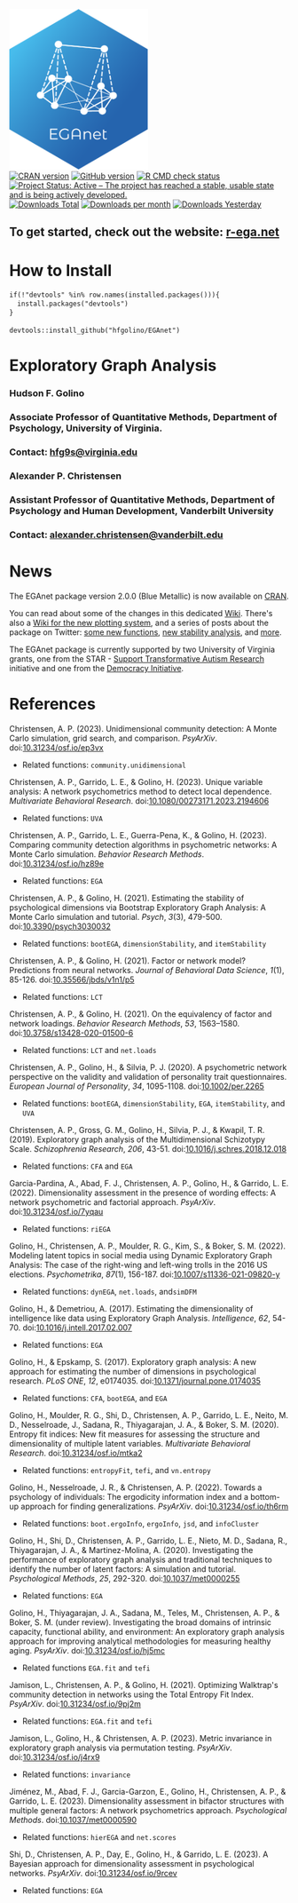 <img src="inst/EGAnet_hex_2.png" width = 250 />

<div id="badges"><!-- pkgdown markup -->
<a href="https://CRAN.R-project.org/package=EGAnet"><img border="0" src="https://www.r-pkg.org/badges/version/EGAnet?color=blue" alt="CRAN version"/></a>
<a href="https://github.com/hfgolino/EGAnet/releases"><img src="https://img.shields.io/github/v/release/hfgolino/EGAnet" alt="GitHub version"/></a>
<a href="https://github.com/hfgolino/EGAnet/actions/workflows/r.yml"><img border="0" src="https://github.com/hfgolino/EGAnet/actions/workflows/r.yml/badge.svg" alt="R CMD check status"/></a> </br>
<a href="https://www.repostatus.org/#active"><img border="0" src="https://www.repostatus.org/badges/latest/active.svg" alt="Project Status: Active – The project has reached a stable, usable state and is being actively developed."/></a>
<a href="https://cran.r-project.org/package=EGAnet"><img border="0" src="https://cranlogs.r-pkg.org/badges/grand-total/EGAnet?color=blue" alt="Downloads Total"/></a>
<a href="https://cran.r-project.org/package=EGAnet"><img border="0" src="http://cranlogs.r-pkg.org/badges/EGAnet?color=blue" alt="Downloads per month"/></a>
<a href="https://cran.r-project.org/package=EGAnet"><img border="0" src="http://cranlogs.r-pkg.org/badges/last-day/EGAnet" alt="Downloads Yesterday"/></a>
</div>

## To get started, check out the website: [r-ega.net](https://r-ega.net) ##

How to Install
=============
```
if(!"devtools" %in% row.names(installed.packages())){
  install.packages("devtools")
}

devtools::install_github("hfgolino/EGAnet")
```

Exploratory Graph Analysis
=============
### Hudson F. Golino ###
### Associate Professor of Quantitative Methods, Department of Psychology, University of Virginia. ###
### Contact: <hfg9s@virginia.edu> ###

### Alexander P. Christensen ###
### Assistant Professor of Quantitative Methods, Department of Psychology and Human Development, Vanderbilt University
###
### Contact: <alexander.christensen@vanderbilt.edu> ###


News
============

The EGAnet package version 2.0.0 (Blue Metallic) is now available on [CRAN](https://cran.r-project.org/web/packages/EGAnet/index.html).

You can read about some of the changes in this dedicated [Wiki](https://github.com/hfgolino/EGAnet/wiki/What's-Changed%3F). There's also a [Wiki for the new plotting system](https://github.com/hfgolino/EGAnet/wiki/Plots-in-%7BEGAnet%7D), and a series of posts about the package on Twitter: [some new functions](https://twitter.com/GolinoHudson/status/1691800126866829739?s=20), [new stability analysis](https://twitter.com/GolinoHudson/status/1684912389194436610?s=20), and [more](https://twitter.com/GolinoHudson/).

The EGAnet package is currently supported by two University of Virginia grants, one from the STAR - [Support Transformative Autism Research](https://curry.virginia.edu/faculty-research/centers-labs-projects/supporting-transformative-autism-research-star) initiative and one from the [Democracy Initiative](http://democracyinitiative.virginia.edu).

References
============

Christensen, A. P. (2023). Unidimensional community detection: A Monte Carlo simulation, grid search, and comparison. *PsyArXiv*. doi:[10.31234/osf.io/ep3vx](https://doi.org/10.31234/osf.io/ep3vx)
+ Related functions: `community.unidimensional`

Christensen, A. P., Garrido, L. E., & Golino, H. (2023). Unique variable analysis: A network psychometrics method to detect local dependence. *Multivariate Behavioral Research*. doi:[10.1080/00273171.2023.2194606](https://doi.org/10.1080/00273171.2023.2194606)
+ Related functions: `UVA`

Christensen, A. P., Garrido, L. E., Guerra-Pena, K., & Golino, H. (2023). Comparing community detection algorithms in psychometric networks: A Monte Carlo simulation. *Behavior Research Methods*. doi:[10.31234/osf.io/hz89e](https://doi.org/10.31234/osf.io/hz89e)
+ Related functions: `EGA`

Christensen, A. P., & Golino, H. (2021).
Estimating the stability of psychological dimensions via Bootstrap Exploratory Graph Analysis: A Monte Carlo simulation and tutorial. *Psych*, *3*(3), 479-500.
doi:[10.3390/psych3030032](https://doi.org/10.3390/psych3030032)
+ Related functions: `bootEGA`, `dimensionStability`, and `itemStability`

Christensen, A. P., & Golino, H. (2021). Factor or network model? Predictions from neural networks. *Journal of Behavioral Data Science*, *1*(1), 85-126. doi:[10.35566/jbds/v1n1/p5](https://doi.org/10.35566/jbds/v1n1/p5)
+ Related functions: `LCT`

Christensen, A. P., & Golino, H. (2021). On the equivalency of factor and network loadings. *Behavior Research Methods*, *53*, 1563–1580. doi:[10.3758/s13428-020-01500-6](https://doi.org/10.3758/s13428-020-01500-6)
+ Related functions: `LCT` and `net.loads`

Christensen, A. P., Golino, H., & Silvia, P. J. (2020). A psychometric network perspective on the validity and validation of personality trait questionnaires. *European Journal of Personality*, *34*, 1095-1108. doi:[10.1002/per.2265](https://doi.org/10.1002/per.2265)
+ Related functions: `bootEGA`, `dimensionStability`, `EGA`, `itemStability`, and `UVA`

Christensen, A. P., Gross, G. M., Golino, H., Silvia, P. J., & Kwapil, T. R. (2019). Exploratory graph analysis of the Multidimensional Schizotypy Scale. *Schizophrenia Research*, *206*, 43-51. doi:[10.1016/j.schres.2018.12.018](https://doi.org/10.1016/j.schres.2018.12.018)
+ Related functions: `CFA` and `EGA`

Garcia-Pardina, A., Abad, F. J., Christensen, A. P., Golino, H., & Garrido, L. E. (2022). Dimensionality assessment in the presence of wording effects: A network psychometric and factorial approach. *PsyArXiv*. doi:[10.31234/osf.io/7yqau](https://doi.org/10.31234/osf.io/7yqau)
+ Related functions: `riEGA`

Golino, H., Christensen, A. P., Moulder, R. G., Kim, S., & Boker, S. M. (2022). Modeling latent topics in social media using Dynamic Exploratory Graph Analysis: The case of the right-wing and left-wing trolls in the 2016 US elections. *Psychometrika*, *87*(1), 156-187. doi:[10.1007/s11336-021-09820-y](https://doi.org/10.1007/s11336-021-09820-y)
+ Related functions: `dynEGA`, `net.loads`, and`simDFM`

Golino, H., & Demetriou, A. (2017). Estimating the dimensionality of intelligence like data using Exploratory Graph Analysis. *Intelligence*, *62*, 54-70. doi:[10.1016/j.intell.2017.02.007](https://doi.org/10.1016/j.intell.2017.02.007)
+ Related functions: `EGA`

Golino, H., & Epskamp, S. (2017). Exploratory graph analysis: A new approach for estimating the number of dimensions in psychological research. *PLoS ONE*, *12*, e0174035. doi:[10.1371/journal.pone.0174035](https://doi.org/10.1371/journal.pone.0174035)
+ Related functions: `CFA`, `bootEGA`, and `EGA`

Golino, H., Moulder, R. G., Shi, D., Christensen, A. P., Garrido, L. E., Neito, M. D., Nesselroade, J., Sadana, R., Thiyagarajan, J. A., & Boker, S. M. (2020). Entropy fit indices: New fit measures for assessing the structure and dimensionality of multiple latent variables. *Multivariate Behavioral Research*. doi:[10.31234/osf.io/mtka2](https://doi.org/10.31234/osf.io/mtka2)
+ Related functions: `entropyFit`, `tefi`, and `vn.entropy`

Golino, H., Nesselroade, J. R., & Christensen, A. P. (2022). Towards a psychology of individuals: The ergodicity information index and a bottom-up approach for finding generalizations. *PsyArXiv*. doi:[10.31234/osf.io/th6rm](https://doi.org/10.31234/osf.io/th6rm)
+ Related functions: `boot.ergoInfo`, `ergoInfo`, `jsd`, and `infoCluster`

Golino, H., Shi, D., Christensen, A. P., Garrido, L. E., Nieto, M. D., Sadana, R., Thiyagarajan, J. A., & Martinez-Molina, A. (2020). Investigating the performance of exploratory graph analysis and traditional techniques to identify the number of latent factors: A simulation and tutorial. *Psychological Methods*, *25*, 292-320. doi:[10.1037/met0000255](https://doi.org/10.1037/met0000255)
+ Related functions: `EGA`

Golino, H., Thiyagarajan, J. A., Sadana, M., Teles, M., Christensen, A. P., & Boker, S. M. (under review). Investigating the broad domains of intrinsic capacity, functional ability, and environment: An exploratory graph analysis approach for improving analytical methodologies for measuring healthy aging. *PsyArXiv*. doi:[10.31234/osf.io/hj5mc](https://doi.org/10.31234/osf.io/hj5mc)
+ Related functions `EGA.fit` and `tefi`

Jamison, L., Christensen, A. P., & Golino, H. (2021). Optimizing Walktrap's community detection in networks using the Total Entropy Fit Index. *PsyArXiv*. doi:[10.31234/osf.io/9pj2m](https://doi.org/10.31234/osf.io/9pj2m)
+ Related functions: `EGA.fit` and `tefi`
  
Jamison, L., Golino, H., & Christensen, A. P. (2023). Metric invariance in exploratory graph analysis via permutation testing. *PsyArXiv*. doi:[10.31234/osf.io/j4rx9](https://doi.org/10.31234/osf.io/j4rx9)
+ Related functions: `invariance`

Jiménez, M., Abad, F. J., Garcia-Garzon, E., Golino, H., Christensen, A. P., & Garrido, L. E. (2023). Dimensionality assessment in bifactor structures with multiple general factors: A network psychometrics approach. *Psychological Methods*. doi:[10.1037/met0000590](https://doi.org/10.1037/met0000590)
+ Related functions: `hierEGA` and `net.scores`
  
Shi, D., Christensen, A. P., Day, E., Golino, H., & Garrido, L. E. (2023). A Bayesian approach for dimensionality assessment in psychological networks. *PsyArXiv*. doi:[10.31234/osf.io/9rcev](https://doi.org/10.31234/osf.io/9rcev)
+ Related functions: `EGA`
